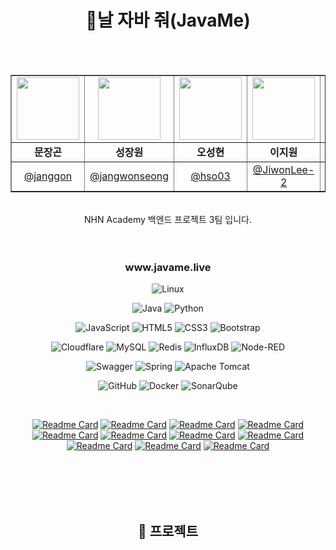 <div align="center">
<h1 align="center">🤝날 자바 줘(JavaMe)</h1>
</br>
</br>

<table align="center" border="1">
  <tr>
    <td align="center"><img src="https://github.com/Moon-janggon.png" width="100"/></td>
    <td align="center"><img src="https://github.com/jangwonseong.png" width="100"/></td>
    <td align="center"><img src="https://github.com/hso03.png" width="100"/></td>
    <td align="center"><img src="https://github.com/JiwonLee-2.png" width="100"/></td>
    <td align="center"><img src="https://github.com/saumonrose08.png" width="100"/></td>
    <td align="center"><img src="https://github.com/InSeong23.png" width="100"/></td>
    <td align="center"><img src="https://github.com/ygw1026.png" width="100"/></td>
  </tr>
  <tr>
    <td align="center"><b>문장곤</b></td>
    <td align="center"><b>성장원</b></td>
    <td align="center"><b>오성현</b></td>
    <td align="center"><b>이지원</b></td>
    <td align="center"><b>정지연</b></td>
    <td align="center"><b>임성인</b></td>
    <td align="center"><b>윤기원</b></td>
  </tr>
  <tr>
    <td align="center"><a href="https://github.com/Moon-janggon">@janggon</a></td>
    <td align="center"><a href="https://github.com/jangwonseong">@jangwonseong</a></td>
    <td align="center"><a href="https://github.com/hso03">@hso03</a></td>
    <td align="center"><a href="https://github.com/JiwonLee-2">@JiwonLee-2</a></td>
    <td align="center"><a href="https://github.com/saumonrose08">@saumonrose08</a></td>
    <td align="center"><a href="https://github.com/InSeong23">@InSeong23</a></td>
    <td align="center"><a href="https://github.com/ygw1026">@ygw1026</a></td>
  </tr>
</table>
<br/>
<div align="center"> NHN Academy 백엔드 프로젝트 3팀 입니다.</div>
<br/>
<br/>
<h3 align="center">www.javame.live</h3>

![Linux](https://img.shields.io/badge/Linux-FCC624?style=for-the-badge&logo=linux&logoColor=black)

![Java](https://img.shields.io/badge/java-%23ED8B00.svg?style=for-the-badge&logo=openjdk&logoColor=white)
![Python](https://img.shields.io/badge/python-3670A0?style=for-the-badge&logo=python&logoColor=ffdd54)

![JavaScript](https://img.shields.io/badge/javascript-%23323330.svg?style=for-the-badge&logo=javascript&logoColor=%23F7DF1E)
![HTML5](https://img.shields.io/badge/html5-%23E34F26.svg?style=for-the-badge&logo=html5&logoColor=white)
![CSS3](https://img.shields.io/badge/css3-%231572B6.svg?style=for-the-badge&logo=css3&logoColor=white)
![Bootstrap](https://img.shields.io/badge/bootstrap-%238511FA.svg?style=for-the-badge&logo=bootstrap&logoColor=white)

![Cloudflare](https://img.shields.io/badge/Cloudflare-F38020?style=for-the-badge&logo=Cloudflare&logoColor=white)
![MySQL](https://img.shields.io/badge/mysql-4479A1.svg?style=for-the-badge&logo=mysql&logoColor=white)
![Redis](https://img.shields.io/badge/redis-%23DD0031.svg?style=for-the-badge&logo=redis&logoColor=white)
![InfluxDB](https://img.shields.io/badge/InfluxDB-22ADF6?style=for-the-badge&logo=InfluxDB&logoColor=white)
![Node-RED](https://img.shields.io/badge/Node--RED-%238F0000.svg?style=for-the-badge&logo=node-red&logoColor=white)

![Swagger](https://img.shields.io/badge/-Swagger-%23Clojure?style=for-the-badge&logo=swagger&logoColor=white)
![Spring](https://img.shields.io/badge/spring-%236DB33F.svg?style=for-the-badge&logo=spring&logoColor=white)
![Apache Tomcat](https://img.shields.io/badge/apache%20tomcat-%23F8DC75.svg?style=for-the-badge&logo=apache-tomcat&logoColor=black)

![GitHub](https://img.shields.io/badge/github-%23121011.svg?style=for-the-badge&logo=github&logoColor=white)
 ![Docker](https://img.shields.io/badge/docker-%230db7ed.svg?style=for-the-badge&logo=docker&logoColor=white)
 	![SonarQube](https://img.shields.io/badge/SonarQube-black?style=for-the-badge&logo=sonarqube&logoColor=4E9BCD)
  
<div align="center">
 <br>

  [![Readme Card](https://github-readme-stats.vercel.app/api/pin/?username=nhnacademy-aiot2-javame&repo=javame-frontend)](https://github.com/nhnacademy-aiot2-javame/javame-frontend)
  [![Readme Card](https://github-readme-stats.vercel.app/api/pin/?username=nhnacademy-aiot2-javame&repo=javame-auth-api)](https://github.com/nhnacademy-aiot2-javame/javame-auth-api)
  [![Readme Card](https://github-readme-stats.vercel.app/api/pin/?username=nhnacademy-aiot2-javame&repo=javame-eureka)](https://github.com/nhnacademy-aiot2-javame/javame-eureka)
  [![Readme Card](https://github-readme-stats.vercel.app/api/pin/?username=nhnacademy-aiot2-javame&repo=javame-trans-service)](https://github.com/nhnacademy-aiot2-javame/javame-trans-service)
  [![Readme Card](https://github-readme-stats.vercel.app/api/pin/?username=nhnacademy-aiot2-javame&repo=javame-gateway)](https://github.com/nhnacademy-aiot2-javame/javame-gateway)
  [![Readme Card](https://github-readme-stats.vercel.app/api/pin/?username=nhnacademy-aiot2-javame&repo=javame-member-api)](https://github.com/nhnacademy-aiot2-javame/javame-member-api)
  [![Readme Card](https://github-readme-stats.vercel.app/api/pin/?username=nhnacademy-aiot2-javame&repo=javame-warnify-service)](https://github.com/nhnacademy-aiot2-javame/javame-warnify-service)
  [![Readme Card](https://github-readme-stats.vercel.app/api/pin/?username=nhnacademy-aiot2-javame&repo=javame-rule-api)](https://github.com/nhnacademy-aiot2-javame/javame-rule-api)
  [![Readme Card](https://github-readme-stats.vercel.app/api/pin/?username=nhnacademy-aiot2-javame&repo=javame-environment-api)](https://github.com/nhnacademy-aiot2-javame/javame-environment-api)
  [![Readme Card](https://github-readme-stats.vercel.app/api/pin/?username=nhnacademy-aiot2-javame&repo=javame-ai-prediction)](https://github.com/nhnacademy-aiot2-javame/javame-ai-prediction)
  [![Readme Card](https://github-readme-stats.vercel.app/api/pin/?username=nhnacademy-aiot2-javame&repo=javame-mqtt)](https://github.com/nhnacademy-aiot2-javame/javame-mqtt)

<br>
</div>
</br>
</br>
</br>
<h2 align="center"> 🍉 프로젝트</h2>

</div>
